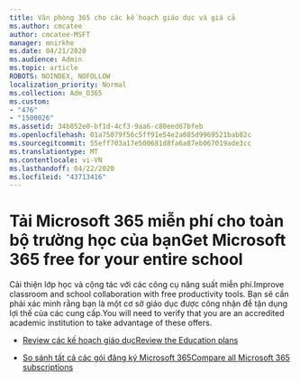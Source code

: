 ```yaml
---
title: Văn phòng 365 cho các kế hoạch giáo dục và giá cả
ms.author: cmcatee
author: cmcatee-MSFT
manager: mnirkhe
ms.date: 04/21/2020
ms.audience: Admin
ms.topic: article
ROBOTS: NOINDEX, NOFOLLOW
localization_priority: Normal
ms.collection: Adm_O365
ms.custom:
- "476"
- "1500026"
ms.assetid: 34b852e0-bf1d-4cf3-9aa6-c80eed67bfeb
ms.openlocfilehash: 01a75079f56c5ff91e54e2a085d9969521bab82c
ms.sourcegitcommit: 55eff703a17e500681d8fa6a87eb067019ade3cc
ms.translationtype: MT
ms.contentlocale: vi-VN
ms.lasthandoff: 04/22/2020
ms.locfileid: "43713416"
---
```

# <a name="get-microsoft-365-free-for-your-entire-school"></a><span data-ttu-id="9569a-102">Tải Microsoft 365 miễn phí cho toàn bộ trường học của bạn</span><span class="sxs-lookup"><span data-stu-id="9569a-102">Get Microsoft 365 free for your entire school</span></span>

<span data-ttu-id="9569a-103">Cải thiện lớp học và cộng tác với các công cụ năng suất miễn phí.</span><span class="sxs-lookup"><span data-stu-id="9569a-103">Improve classroom and school collaboration with free productivity tools.</span></span> <span data-ttu-id="9569a-104">Bạn sẽ cần phải xác minh rằng bạn là một cơ sở giáo dục được công nhận để tận dụng lợi thế của các cung cấp.</span><span class="sxs-lookup"><span data-stu-id="9569a-104">You will need to verify that you are an accredited academic institution to take advantage of these offers.</span></span>
  
- [<span data-ttu-id="9569a-105">Review các kế hoạch giáo dục</span><span class="sxs-lookup"><span data-stu-id="9569a-105">Review the Education plans</span></span>](https://products.office.com/academic/compare-office-365-education-plans)

- [<span data-ttu-id="9569a-106">So sánh tất cả các gói đăng ký Microsoft 365</span><span class="sxs-lookup"><span data-stu-id="9569a-106">Compare all Microsoft 365 subscriptions</span></span>](https://products.office.com/business/compare-more-office-365-for-business-plans)